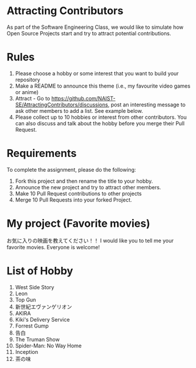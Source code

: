 # Attracting Contributors
As part of the Software Engineering Class, we would like to simulate how Open Source Projects start and try to attract potential contributions.

# Rules

1. Please choose a hobby or some interest that you want to build your repository
2. Make a README to announce this theme (i.e., my favourite video games or anime)
3. Attract - Go to https://github.com/NAIST-SE/AttractingContributors/discussions, post an interesting message to ask other members to add a list. See example below.
4. Please collect up to 10 hobbies or interest from other contributors. You can also discuss and talk about the hobby before you merge their Pull Request.

# Requirements
To complete the assignment, please do the following:
1. Fork this project and then rename the title to your hobby. 
2. Announce the new project and try to attract other members.
3. Make 10 Pull Request contributions to other projects
4. Merge 10 Pull Requests into your forked Project.

# My project (Favorite movies)
お気に入りの映画を教えてください！！
I would like you to tell me your favorite movies.
Everyone is welcome!

# List of Hobby
1. West Side Story
2. Leon
3. Top Gun
4. 新世紀エヴァンゲリオン
5. AKIRA
6. Kiki's Delivery Service
7. Forrest Gump
8. 告白
9. The Truman Show
10. Spider-Man: No Way Home
11. Inception
12. 茶の味
